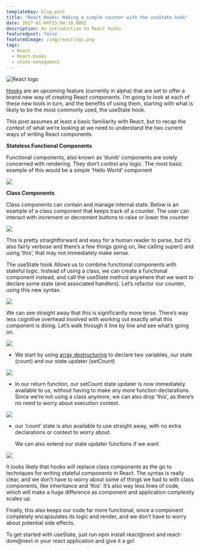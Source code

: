 ```yaml
---
templateKey: blog-post
title: "React Hooks: Making a simple counter with the useState hook"
date: 2017-01-04T15:04:10.000Z
description: An introduction to React hooks
featuredpost: false
featuredimage: /img/reactlogo.png
tags:
  - React
  - React-hooks
  - state-management
---
```

![React logo](/img/reactlogo.png)

[Hooks](https://reactjs.org/docs/hooks-intro.html) are an upcoming feature (currently in alpha) that are set to offer a brand new way of creating React components. I’m going to look at each of these new tools in turn, and the benefits of using them, starting with what is likely to be the most commonly used, the useState hook.

This post assumes at least a basic familiarity with React, but to recap the context of what we’re looking at we need to understand the two current ways of writing React components.



**Stateless Functional Components**

Functional components, also known as ‘dumb’ components are solely concerned with rendering. They don’t control any logic. The most basic example of this would be a simple ‘Hello World’ component

![](https://miro.medium.com/max/1400/1*jiPwZ__arvCck4fEJaUftw.png)

**Class Components**

Class components can contain and manage internal state. Below is an example of a class component that keeps track of a counter. The user can interact with increment or decrement buttons to raise or lower the counter

![](https://miro.medium.com/max/1400/1*FFFl2w2m1gtXyoUE_4hVIg.png)

This is pretty straightforward and easy for a human reader to parse, but it’s also fairly verbose and there’s a few things going on, like calling super() and using ‘this’, that may not immediately make sense.

The useState hook Allows us to combine functional components with stateful logic. Instead of using a class, we can create a functional component instead, and call the useState method anywhere that we want to declare some state (and associated handlers). Let’s refactor our counter, using this new syntax.

![](https://miro.medium.com/max/1400/1*MGlrNmHUaT_2Gku11LLfLw.png)

We can see straight away that this is significantly more terse. There’s way less cognitive overhead involved with working out exactly what this component is doing. Let’s walk through it line by line and see what’s going on.

![](https://miro.medium.com/max/1400/1*RAaAl1ewme3yjN165TOctw.png)

* We start by using [array destructuring](https://developer.mozilla.org/en-US/docs/Web/JavaScript/Reference/Operators/Destructuring_assignment) to declare two variables, our state (count) and our state updater (setCount)

![](https://miro.medium.com/max/1400/1*SOktA-wSs5Ea8FtRp2OqXw.png)

* In our return function, our setCount state updater is now immediately available to us, without having to make any more function declarations. Since we’re not using a class anymore, we can also drop ‘this’, as there’s no need to worry about execution context.

![](https://miro.medium.com/max/1400/1*RkVYeqs0s3Ob0T_oZYYleg.png)

* our ‘count’ state is also available to use straight away, with no extra declarations or context to worry about.

  We can also extend our state updater functions if we want

![](https://miro.medium.com/max/1400/1*_5CLF6bDqh8QgwXMnk3Hyg.png)

It looks likely that hooks will replace class components as the go to techniques for writing stateful components in React. The syntax is really clear, and we don’t have to worry about some of things we had to with class components, like inheritance and ‘this’. It’s also way less lines of code, which will make a huge difference as component and application complexity scales up.

Finally, this also keeps our code far more functional, since a component completely encapsulates its logic and render, and we don’t have to worry about potential side effects.

To get started with useState, just run npm install react@next and react-dom@next in your react application and give it a go!
